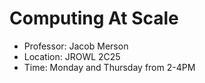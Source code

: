 # Computing At Scale

- Professor: Jacob Merson
- Location: JROWL 2C25
- Time: Monday and Thursday from 2-4PM
